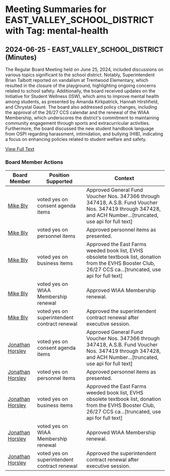 # Meeting Summaries for EAST_VALLEY_SCHOOL_DISTRICT with Tag: mental-health

## 2024-06-25 - EAST_VALLEY_SCHOOL_DISTRICT (Minutes)

The Regular Board Meeting held on June 25, 2024, included discussions on various topics significant to the school district. Notably, Superintendent Brian Talbott reported on vandalism at Trentwood Elementary, which resulted in the closure of the playground, highlighting ongoing concerns related to school safety. Additionally, the board received updates on the Initiative for Student Wellness (ISW), which aims to improve mental health among students, as presented by Amanda Kirkpatrick, Hannah Hirshfield, and Chrystal Gaunt. The board also addressed policy changes, including the approval of the 26/27 CCS calendar and the renewal of the WIAA Membership, which underscores the district's commitment to maintaining community engagement through sports and extracurricular activities. Furthermore, the board discussed the new student handbook language from OSPI regarding harassment, intimidation, and bullying (HIB), indicating a focus on enhancing policies related to student welfare and safety.

[View Full Text](https://raw.githubusercontent.com/VoronoiPerspectives/WashingtonStateSchoolBoardExplorer/refs/heads/main/data/countries/usa/states/wa/counties/spokane/school_boards/east_valley_school_district/2024/2024-06-25-minutes.txt)

### Board Member Actions

| Board Member | Position Supported | Context |
|--------------|--------------------|---------|
| [Mike Bly](board_member_278.md) | voted yes on consent agenda items | Approved General Fund Voucher Nos. 347366 through 347418, A.S.B. Fund Voucher Nos. 347419 through 347428, and ACH Number...[truncated, use api for full text] |
| [Mike Bly](board_member_278.md) | voted yes on personnel items | Approved personnel items as presented. |
| [Mike Bly](board_member_278.md) | voted yes on business items | Approved the East Farms weeded book list, EVHS obsolete textbook list, donation from the EVHS Booster Club, 26/27 CCS ca...[truncated, use api for full text] |
| [Mike Bly](board_member_278.md) | voted yes on WIAA Membership renewal | Approved WIAA Membership renewal. |
| [Mike Bly](board_member_278.md) | voted yes on superintendent contract renewal | Approved the superintendent contract renewal after executive session. |
| [Jonathan Horsley](board_member_277.md) | voted yes on consent agenda items | Approved General Fund Voucher Nos. 347366 through 347418, A.S.B. Fund Voucher Nos. 347419 through 347428, and ACH Number...[truncated, use api for full text] |
| [Jonathan Horsley](board_member_277.md) | voted yes on personnel items | Approved personnel items as presented. |
| [Jonathan Horsley](board_member_277.md) | voted yes on business items | Approved the East Farms weeded book list, EVHS obsolete textbook list, donation from the EVHS Booster Club, 26/27 CCS ca...[truncated, use api for full text] |
| [Jonathan Horsley](board_member_277.md) | voted yes on WIAA Membership renewal | Approved WIAA Membership renewal. |
| [Jonathan Horsley](board_member_277.md) | voted yes on superintendent contract renewal | Approved the superintendent contract renewal after executive session. |

